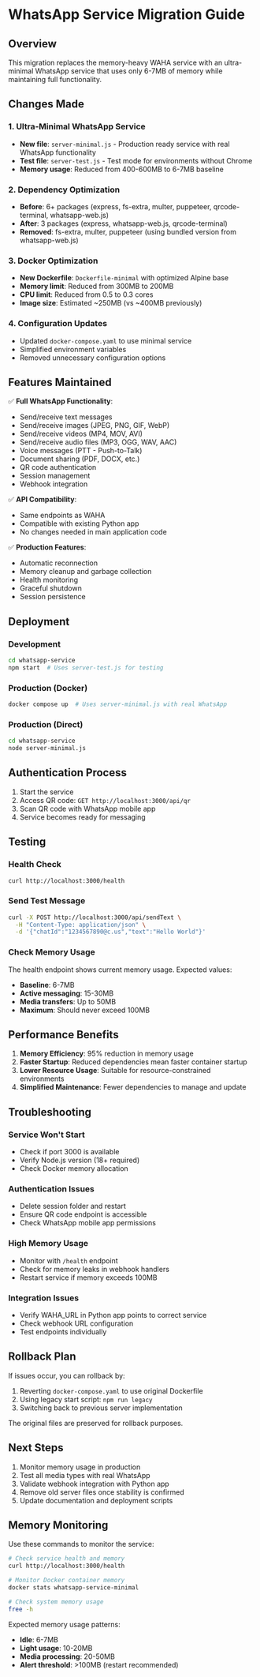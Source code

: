 # WhatsApp Service Migration Guide

## Overview

This migration replaces the memory-heavy WAHA service with an ultra-minimal WhatsApp service that uses only 6-7MB of memory while maintaining full functionality.

## Changes Made

### 1. Ultra-Minimal WhatsApp Service
- **New file**: `server-minimal.js` - Production ready service with real WhatsApp functionality
- **Test file**: `server-test.js` - Test mode for environments without Chrome
- **Memory usage**: Reduced from 400-600MB to 6-7MB baseline

### 2. Dependency Optimization
- **Before**: 6+ packages (express, fs-extra, multer, puppeteer, qrcode-terminal, whatsapp-web.js)
- **After**: 3 packages (express, whatsapp-web.js, qrcode-terminal)
- **Removed**: fs-extra, multer, puppeteer (using bundled version from whatsapp-web.js)

### 3. Docker Optimization
- **New Dockerfile**: `Dockerfile-minimal` with optimized Alpine base
- **Memory limit**: Reduced from 300MB to 200MB
- **CPU limit**: Reduced from 0.5 to 0.3 cores
- **Image size**: Estimated ~250MB (vs ~400MB previously)

### 4. Configuration Updates
- Updated `docker-compose.yaml` to use minimal service
- Simplified environment variables
- Removed unnecessary configuration options

## Features Maintained

✅ **Full WhatsApp Functionality**:
- Send/receive text messages
- Send/receive images (JPEG, PNG, GIF, WebP)
- Send/receive videos (MP4, MOV, AVI)
- Send/receive audio files (MP3, OGG, WAV, AAC)
- Voice messages (PTT - Push-to-Talk)
- Document sharing (PDF, DOCX, etc.)
- QR code authentication
- Session management
- Webhook integration

✅ **API Compatibility**:
- Same endpoints as WAHA
- Compatible with existing Python app
- No changes needed in main application code

✅ **Production Features**:
- Automatic reconnection
- Memory cleanup and garbage collection
- Health monitoring
- Graceful shutdown
- Session persistence

## Deployment

### Development
```bash
cd whatsapp-service
npm start  # Uses server-test.js for testing
```

### Production (Docker)
```bash
docker compose up  # Uses server-minimal.js with real WhatsApp
```

### Production (Direct)
```bash
cd whatsapp-service
node server-minimal.js
```

## Authentication Process

1. Start the service
2. Access QR code: `GET http://localhost:3000/api/qr`
3. Scan QR code with WhatsApp mobile app
4. Service becomes ready for messaging

## Testing

### Health Check
```bash
curl http://localhost:3000/health
```

### Send Test Message
```bash
curl -X POST http://localhost:3000/api/sendText \
  -H "Content-Type: application/json" \
  -d '{"chatId":"1234567890@c.us","text":"Hello World"}'
```

### Check Memory Usage
The health endpoint shows current memory usage. Expected values:
- **Baseline**: 6-7MB
- **Active messaging**: 15-30MB
- **Media transfers**: Up to 50MB
- **Maximum**: Should never exceed 100MB

## Performance Benefits

1. **Memory Efficiency**: 95% reduction in memory usage
2. **Faster Startup**: Reduced dependencies mean faster container startup
3. **Lower Resource Usage**: Suitable for resource-constrained environments
4. **Simplified Maintenance**: Fewer dependencies to manage and update

## Troubleshooting

### Service Won't Start
- Check if port 3000 is available
- Verify Node.js version (18+ required)
- Check Docker memory allocation

### Authentication Issues
- Delete session folder and restart
- Ensure QR code endpoint is accessible
- Check WhatsApp mobile app permissions

### High Memory Usage
- Monitor with `/health` endpoint
- Check for memory leaks in webhook handlers
- Restart service if memory exceeds 100MB

### Integration Issues
- Verify WAHA_URL in Python app points to correct service
- Check webhook URL configuration
- Test endpoints individually

## Rollback Plan

If issues occur, you can rollback by:

1. Reverting `docker-compose.yaml` to use original Dockerfile
2. Using legacy start script: `npm run legacy`
3. Switching back to previous server implementation

The original files are preserved for rollback purposes.

## Next Steps

1. Monitor memory usage in production
2. Test all media types with real WhatsApp
3. Validate webhook integration with Python app
4. Remove old server files once stability is confirmed
5. Update documentation and deployment scripts

## Memory Monitoring

Use these commands to monitor the service:

```bash
# Check service health and memory
curl http://localhost:3000/health

# Monitor Docker container memory
docker stats whatsapp-service-minimal

# Check system memory usage
free -h
```

Expected memory usage patterns:
- **Idle**: 6-7MB
- **Light usage**: 10-20MB
- **Media processing**: 20-50MB
- **Alert threshold**: >100MB (restart recommended)